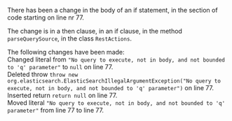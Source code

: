There has been a change in the body of an if statement, in the section of code starting on line nr 77.
  
The change is in a then clause, in an if clause, in the method ```parseQuerySource```, in the class ```RestActions```.
  
The following changes have been made:  
Changed literal from ```"No query to execute, not in body, and not bounded to 'q' parameter"``` to ```null``` on line 77.  
Deleted throw ```throw new org.elasticsearch.ElasticSearchIllegalArgumentException("No query to execute, not in body, and not bounded to 'q' parameter")``` on line 77.  
Inserted return ```return null``` on line 77.  
Moved literal ```"No query to execute, not in body, and not bounded to 'q' parameter"``` from line 77 to line 77.  
